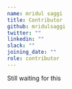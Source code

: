 ```yaml
---
name: mridul saggi
title: Contributor
github: mridulsaggi
twitter: ""
linkedin: ""
slack: ""
joining_date: ""
role: contributor
---
```


Still waiting for this

